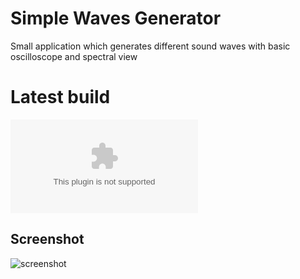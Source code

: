 # Simple Waves Generator
Small application which generates different sound waves with basic oscilloscope and spectral view

# Latest build
![Windows binaries (x32)](https://github.com/olehch/simplewavesgenerator/releases/download/v0.1/Simple.Waves.Generator-v0.1.zip)

## Screenshot

![screenshot](https://cloud.githubusercontent.com/assets/2100323/17755024/432e9666-64e0-11e6-9f53-defabb871377.PNG)
